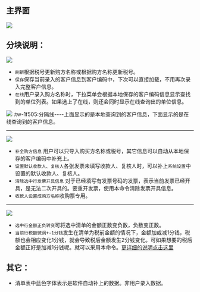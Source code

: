 ## 主界面

![](/static/images/sk/080.jpg)

## 分块说明：

![](/static/images/sk/074.jpg)

* `刷新`根据税号更新购方名称或根据购方名称更新税号。
* `保存`保存当前录入的客户信息到客户编码中，下次可以直接加载，不用再次录入完整客户信息。
* `在线`用户录入购方名称时，下拉菜单会根据本地保存的客户编码信息显示查找到的单位列表。如果选上了在线，则还会同时显示在线查询出的单位信息。

![](/static/images/sk/075.jpg)
 :tw-1f505:分隔线----上面显示的是本地查询到的客户信息，下面显示的是在线查询到的客户信息。


------------



![](/static/images/sk/076.jpg)

* `补全购方信息` 用户可以只导入购买方名称或税号，其它信息可以自动从本地保存的客户编码中补充上。
* `设置默认收款人、复核人`各张发票未填写收款人、复核人时，可以补上`系统设置`中设置的默认收款人、复核人。
* `清除选中行发票开具信息` 对于已经填写有发票号码的发票，表示当前发票已经开具，是无法二次开具的。要重开发票，使用本命令清除发票开具信息。
* `收款人设置成购方名称`收购票专用。

------------

![](/static/images/sk/077.jpg)

* `选中行金额正负转变`可将选中清单的金额正数变负数，负数变正数。
* `当前行税额微调+-1分钱`发生在清单为税前金额的情况下，金额加或减1分钱，税额也会相应变化1分钱，就会导致税后金额发生2分钱变化。可如果想要的税后金额正好是加减1分钱呢。就可以采用本命令。[更详细的说明点击这里](/sk/faq "更详细的说明点击这里")

## 其它：

* 清单表中蓝色字体表示是软件自动补上的数据。非用户录入数据。























